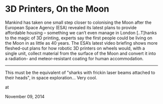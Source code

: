 # 3D Printers, On the Moon

Mankind has taken one small step closer to colonising the Moon after
the European Space Agency (ESA) revealed its latest plans to provide
affordable housing – something we can’t even manage in London
[..T]hanks to the magic of 3D printing, experts say the first people
could be living on the Moon in as little as 40 years. The ESA’s latest
video briefing shows more fleshed-out plans for how robotic 3D
printers on wheels would, with a single unit, collect material from
the surface of the Moon and convert it into a radiation- and
meteor-resistant coating for human accommodation.

---

This must be the equivalent of "sharks with frickin laser beams
attached to their heads", in space exploration... Very cool.








at

November 09, 2014















